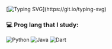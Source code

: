 [![Typing SVG](https://readme-typing-svg.demolab.com?font=Fira+Code&pause=1000&color=00AA0F&width=435&repeat=false&lines=Hi%2C+I'm+a+beginner+programmer!)](https://git.io/typing-svg)

### :computer: Prog lang that I study: 

![Python](https://img.shields.io/badge/python-3670A0?style=for-the-badge&logo=python&logoColor=ffdd54) ![Java](https://img.shields.io/badge/java-%23ED8B00.svg?style=for-the-badge&logo=java&logoColor=white) ![Dart](https://img.shields.io/badge/dart-%230175C2.svg?style=for-the-badge&logo=dart&logoColor=white)






